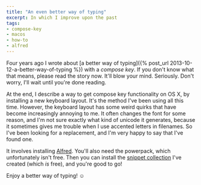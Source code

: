 ```yaml
---
title: "An even better way of typing"
excerpt: In which I improve upon the past
tags:
- compose-key
- macos
- how-to
- alfred
---
```

Four years ago I wrote about [a better way of typing]({% post_url 2013-10-12-a-better-way-of-typing %}) with a _compose key_. If you don't know what that means, please read the story now. It'll blow your mind. Seriously. Don't worry, I'll wait until you're done reading.

At the end, I describe a way to get compose key functionality on OS X, by installing a new keyboard layout. It's the method I've been using all this time. However, the keyboard layout has some weird quirks that have become increasingly annoying to me. It often changes the font for some reason, and I'm not sure exactly what kind of unicode it generates, because it sometimes gives me trouble when I use accented letters in filenames. So I've been looking for a replacement, and I'm very happy to say that I've found one.

It involves installing [Alfred](https://www.alfredapp.com/). You'll also need the powerpack, which unfortunately isn't free. Then you can install the [snippet collection](http://jqno.nl/ComposeKey.alfredsnippets/) I've created (which _is_ free), and you're good to go!

Enjoy a better way of typing! ☺

